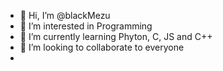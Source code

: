 - 👋 Hi, I’m @blackMezu
- 👀 I’m interested in Programming
- 🌱 I’m currently learning Phyton, C, JS and C++
- 💞️ I’m looking to collaborate to everyone 
- 

<!---
blackMezu/blackMezu is a ✨ special ✨ repository because its `README.md` (this file) appears on your GitHub profile.
You can click the Preview link to take a look at your changes.
--->
